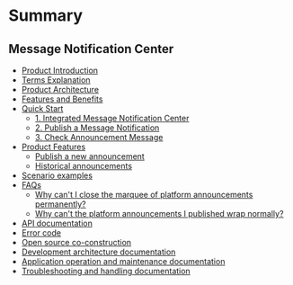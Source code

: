# Summary

## Message Notification Center

* [Product Introduction](UserGuide/Introduction/What-is-BKNotice.md)
* [Terms Explanation](UserGuide/Introduction/Terms.md)
* [Product Architecture](UserGuide/Introduction/Architecture.md)
* [Features and Benefits](UserGuide/Introduction/Benefits.md)
* [Quick Start]()
    * [1. Integrated Message Notification Center](UserGuide/Quick-Starts/1.front-end-integrated.md)
    * [2. Publish a Message Notification](UserGuide/Quick-Starts/2.publish-announcement.md)
    * [3. Check Announcement Message](UserGuide/Quick-Starts/3.check-announcement-on-3rd-app.md)
* [Product Features]()
    * [Publish a new announcement](UserGuide/Features/new-announcement.md)
    * [Historical announcements](UserGuide/Features/histories.md)
* [Scenario examples]()
* [FAQs]()
    * [Why can't I close the marquee of platform announcements permanently? ](UserGuide/FAQs/why-cant-i-close-the-marquee-permanently.md)
    * [Why can't the platform announcements I published wrap normally? ](UserGuide/FAQs/why-my-announcement-not-displayed-with-line-breaks.md)
* [API documentation](APIDocs/api_docs.md)
* [Error code](ErrorCode/job_error_code.md)
* [Open source co-construction](https://github.com/TencentBlueKing/bk-job)
* [Development architecture documentation](DevelopmentArchitecture/SUMMARY.md)
* [Application operation and maintenance documentation](Operation/operation.md)
* [Troubleshooting and handling documentation](TroubleShooting/trouble_shooting.md)